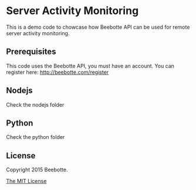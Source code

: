 Server Activity Monitoring
==========================

This is a demo code to chowcase how Beebotte API can be used for remote server activity monitoring.

## Prerequisites
This code uses the Beebotte API, you must have an account.
You can register here: http://beebotte.com/register

## Nodejs

Check the nodejs folder

## Python

Check the python folder

## License
Copyright 2015 Beebotte.

[The MIT License](http://opensource.org/licenses/MIT)
